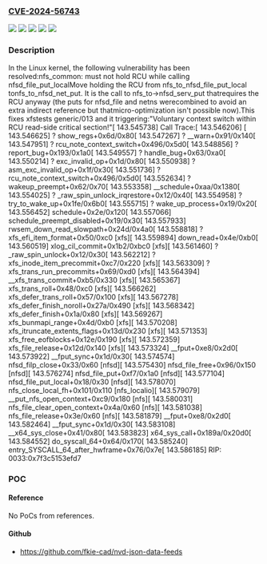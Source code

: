### [CVE-2024-56743](https://cve.mitre.org/cgi-bin/cvename.cgi?name=CVE-2024-56743)
![](https://img.shields.io/static/v1?label=Product&message=Linux&color=blue)
![](https://img.shields.io/static/v1?label=Version&message=&color=brightgreen)
![](https://img.shields.io/static/v1?label=Version&message=6.12%20&color=brightgreen)
![](https://img.shields.io/static/v1?label=Version&message=65f2a5c366353da6fa724c68347e1de954928143%20&color=brightgreen)
![](https://img.shields.io/static/v1?label=Vulnerability&message=n%2Fa&color=blue)

### Description

In the Linux kernel, the following vulnerability has been resolved:nfs_common: must not hold RCU while calling nfsd_file_put_localMove holding the RCU from nfs_to_nfsd_file_put_local tonfs_to_nfsd_net_put.  It is the call to nfs_to->nfsd_serv_put thatrequires the RCU anyway (the puts for nfsd_file and netns werecombined to avoid an extra indirect reference but thatmicro-optimization isn't possible now).This fixes xfstests generic/013 and it triggering:"Voluntary context switch within RCU read-side critical section!"[  143.545738] Call Trace:[  143.546206]  <TASK>[  143.546625]  ? show_regs+0x6d/0x80[  143.547267]  ? __warn+0x91/0x140[  143.547951]  ? rcu_note_context_switch+0x496/0x5d0[  143.548856]  ? report_bug+0x193/0x1a0[  143.549557]  ? handle_bug+0x63/0xa0[  143.550214]  ? exc_invalid_op+0x1d/0x80[  143.550938]  ? asm_exc_invalid_op+0x1f/0x30[  143.551736]  ? rcu_note_context_switch+0x496/0x5d0[  143.552634]  ? wakeup_preempt+0x62/0x70[  143.553358]  __schedule+0xaa/0x1380[  143.554025]  ? _raw_spin_unlock_irqrestore+0x12/0x40[  143.554958]  ? try_to_wake_up+0x1fe/0x6b0[  143.555715]  ? wake_up_process+0x19/0x20[  143.556452]  schedule+0x2e/0x120[  143.557066]  schedule_preempt_disabled+0x19/0x30[  143.557933]  rwsem_down_read_slowpath+0x24d/0x4a0[  143.558818]  ? xfs_efi_item_format+0x50/0xc0 [xfs][  143.559894]  down_read+0x4e/0xb0[  143.560519]  xlog_cil_commit+0x1b2/0xbc0 [xfs][  143.561460]  ? _raw_spin_unlock+0x12/0x30[  143.562212]  ? xfs_inode_item_precommit+0xc7/0x220 [xfs][  143.563309]  ? xfs_trans_run_precommits+0x69/0xd0 [xfs][  143.564394]  __xfs_trans_commit+0xb5/0x330 [xfs][  143.565367]  xfs_trans_roll+0x48/0xc0 [xfs][  143.566262]  xfs_defer_trans_roll+0x57/0x100 [xfs][  143.567278]  xfs_defer_finish_noroll+0x27a/0x490 [xfs][  143.568342]  xfs_defer_finish+0x1a/0x80 [xfs][  143.569267]  xfs_bunmapi_range+0x4d/0xb0 [xfs][  143.570208]  xfs_itruncate_extents_flags+0x13d/0x230 [xfs][  143.571353]  xfs_free_eofblocks+0x12e/0x190 [xfs][  143.572359]  xfs_file_release+0x12d/0x140 [xfs][  143.573324]  __fput+0xe8/0x2d0[  143.573922]  __fput_sync+0x1d/0x30[  143.574574]  nfsd_filp_close+0x33/0x60 [nfsd][  143.575430]  nfsd_file_free+0x96/0x150 [nfsd][  143.576274]  nfsd_file_put+0xf7/0x1a0 [nfsd][  143.577104]  nfsd_file_put_local+0x18/0x30 [nfsd][  143.578070]  nfs_close_local_fh+0x101/0x110 [nfs_localio][  143.579079]  __put_nfs_open_context+0xc9/0x180 [nfs][  143.580031]  nfs_file_clear_open_context+0x4a/0x60 [nfs][  143.581038]  nfs_file_release+0x3e/0x60 [nfs][  143.581879]  __fput+0xe8/0x2d0[  143.582464]  __fput_sync+0x1d/0x30[  143.583108]  __x64_sys_close+0x41/0x80[  143.583823]  x64_sys_call+0x189a/0x20d0[  143.584552]  do_syscall_64+0x64/0x170[  143.585240]  entry_SYSCALL_64_after_hwframe+0x76/0x7e[  143.586185] RIP: 0033:0x7f3c5153efd7

### POC

#### Reference
No PoCs from references.

#### Github
- https://github.com/fkie-cad/nvd-json-data-feeds

